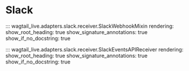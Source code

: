 # Slack

::: wagtail_live.adapters.slack.receiver.SlackWebhookMixin
    rendering:
      show_root_heading: true
      show_signature_annotations: true
      show_if_no_docstring: true

::: wagtail_live.adapters.slack.receiver.SlackEventsAPIReceiver
    rendering:
      show_root_heading: true
      show_signature_annotations: true
      show_if_no_docstring: true
